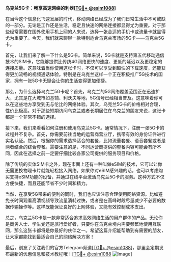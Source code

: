 **乌克兰5G卡：畅享高速网络的利器[[TG💪+ @esim1088](https://t.me/s/esim1088)]**

在当今这个信息化飞速发展的时代，移动网络已经成为了我们日常生活中不可或缺的一部分。无论是工作还是生活，稳定且快速的网络连接都显得尤为重要。对于那些经常需要在国外使用手机上网的人来说，选择一张合适的手机卡或流量卡就显得尤为重要了。今天，我们就来聊聊一款特别适合乌克兰市场的5G卡——乌克兰5G卡。

首先，让我们来了解一下什么是5G卡。简单来说，5G卡就是支持第五代移动通信技术的SIM卡，它能够提供比传统4G网络更快的速度、更低的延迟以及更稳定的连接质量。这意味着当你使用这张卡时，不仅可以享受到超快的下载速度，还能获得更加流畅的视频通话体验。特别是在乌克兰这样一个正在积极推广5G技术的国家，拥有一张5G卡无疑会让你的生活变得更加便捷。

那么，为什么选择乌克兰5G卡呢？首先，乌克兰的5G网络覆盖范围正在迅速扩大，尤其是在大城市如基辅、利沃夫等地，5G信号已经相当普及。这意味着你可以在这些地方享受到无与伦比的网络体验。其次，乌克兰5G卡的价格相对合理，性价比极高。对于那些短期访问乌克兰或者长期居住在乌克兰的朋友来说，这张卡都是一个非常不错的选择。

接下来，我们来看看如何注册和使用乌克兰5G卡。通常情况下，注册一张5G卡的过程并不复杂。首先，你需要前往当地的运营商营业厅，携带有效的身份证件进行实名认证。然后，根据你的需求选择适合的套餐，比如流量套餐、语音套餐或者是两者结合的综合套餐。需要注意的是，不同运营商提供的套餐内容可能会有所不同，因此在选择之前一定要仔细比较各家公司提供的服务项目和价格。

除了传统的实体SIM卡之外，现在市面上还有一种叫做eSIM的技术，它可以让你无需更换物理卡片就能轻松接入网络。如果你对eSIM感兴趣的话，也可以考虑购买支持eSIM功能的设备，并通过在线平台激活乌克兰5G卡的服务。这种方式不仅方便快捷，而且还能节省不少时间和精力。

当然，在享受5G带来的便利的同时，我们也应该注意合理使用网络资源。比如避免长时间观看高清视频导致流量消耗过快，或者是在高峰时段尽量减少不必要的数据传输操作等。这样既能保证良好的上网体验，又能有效控制成本支出。

总之，乌克兰5G卡是一款非常适合追求高效网络生活的用户群体的产品。无论你是商务人士、学生党还是旅行爱好者，只要你在乌克兰境内需要频繁地使用互联网，那么这张卡都将是你最好的伙伴之一。希望这篇介绍能帮助到有需要的朋友，让大家都能找到最适合自己的网络解决方案！

最后，别忘了关注我们的官方Telegram频道[[TG💪+ @esim1088](https://t.me/s/esim1088)]，那里会定期发布最新的优惠信息和技术教程哦！[[TG💪+ @esim1088](https://t.me/s/esim1088) ![Image](https://i.postimg.cc/4NQfJmqS/Snipaste-2025-05-13-00-14-12.png)]